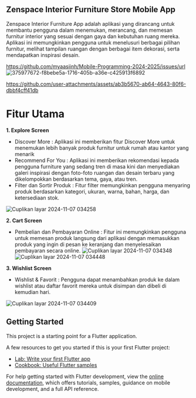 ## Zenspace Interior Furniture Store Mobile App
Zenspace Interior Furniture App adalah aplikasi yang dirancang untuk membantu pengguna dalam menemukan, merancang, dan memesan furnitur interior yang sesuai dengan gaya dan kebutuhan ruang mereka. Aplikasi ini memungkinkan pengguna untuk menelusuri berbagai pilihan furnitur, melihat tampilan ruangan dengan berbagai item dekorasi, serta mendapatkan inspirasi desain.

https://github.com/myaasiinh/Mobile-Programming-2024-2025/issues/url
![375977672-f8bebe5a-1716-405b-a36e-c425913f6892](https://github.com/user-attachments/assets/208a90b4-f04a-4779-92fa-705f3f1dce1f)

https://github.com/user-attachments/assets/ab3b5670-ab64-4643-80f6-dbbf4cff41db

# Fitur Utama
**1. Explore Screen**
- Discover More : Aplikasi ini memberikan fitur Discover More untuk menemukan lebih banyak produk furnitur untuk rumah atau kantor yang menarik
- Recommend For You : Aplikasi ini memberikan rekomendasi kepada pengguna furniture yang sedang tren di masa kini dan menyediakan galeri inspirasi dengan foto-foto ruangan dan desain terbaru yang dikelompokkan berdasarkan tema, gaya, atau tren.
- Filter dan Sortir Produk : Fitur filter memungkinkan pengguna menyaring produk berdasarkan kategori, ukuran, warna, bahan, harga, dan ketersediaan stok.

![Cuplikan layar 2024-11-07 034258](https://github.com/user-attachments/assets/508e481a-ff88-4797-a963-10bf8ea0d57c)
       
**2. Cart Screen**
- Pembelian dan Pembayaran Online : Fitur ini memungkinkan pengguna untuk memesan produk langsung dari aplikasi dengan memasukkan produk yang ingin di pesan ke keranjang dan menyelesaikan pembayaran secara online.
![Cuplikan layar 2024-11-07 034348](https://github.com/user-attachments/assets/e3e0b171-bab9-413d-a543-c30e28a7a48d)
![Cuplikan layar 2024-11-07 034448](https://github.com/user-attachments/assets/affa81e4-0036-4da6-9780-af9a810ca0b6)

**3. Wishlist Screen**
- Wishlist & Favorit : Pengguna dapat menambahkan produk ke dalam wishlist atau daftar favorit mereka untuk disimpan dan dibeli di kemudian hari.

![Cuplikan layar 2024-11-07 034409](https://github.com/user-attachments/assets/f4351d3d-ceda-4acd-aa7c-9ec01b2c6482)

## Getting Started

This project is a starting point for a Flutter application.

A few resources to get you started if this is your first Flutter project:

- [Lab: Write your first Flutter app](https://docs.flutter.dev/get-started/codelab)
- [Cookbook: Useful Flutter samples](https://docs.flutter.dev/cookbook)

For help getting started with Flutter development, view the
[online documentation](https://docs.flutter.dev/), which offers tutorials,
samples, guidance on mobile development, and a full API reference.
